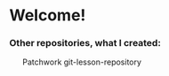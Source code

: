 <h1>Welcome!</h1>

<h3>Other repositories, what I created:</h3>
<ul>
  <ls>
    <a src="https://github.com/khajnal/patchwork.git">Patchwork</a>
  </ls>
  <ls>
    <a src="https://github.com/khajnal/git-lesson-repository.git">git-lesson-repository</a>
</ul>



